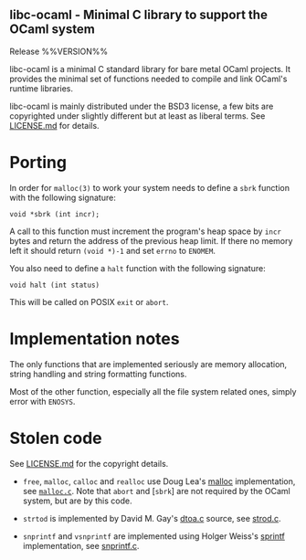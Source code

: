 libc-ocaml - Minimal C library to support the OCaml system
------------------------------------------------------------------------------
Release %%VERSION%%

libc-ocaml is a minimal C standard library for bare metal OCaml
projects. It provides the minimal set of functions needed to compile
and link OCaml's runtime libraries.

libc-ocaml is mainly distributed under the BSD3 license, a few bits
are copyrighted under slightly different but at least as liberal
terms. See [LICENSE.md](LICENSE.md) for details.

# Porting

In order for `malloc(3)` to work your system needs to define a `sbrk` function
with the following signature:
```
void *sbrk (int incr);
```
A call to this function must increment the program's heap space by
`incr` bytes and return the address of the previous heap limit. If
there no memory left it should return `(void *)-1` and set `errno` to
`ENOMEM`.

You also need to define a `halt` function with the following signature:
```
void halt (int status)
```
This will be called on POSIX `exit` or `abort`.

# Implementation notes

The only functions that are implemented seriously are memory
allocation, string handling and string formatting functions.

Most of the other function, especially all the file system related
ones, simply error with `ENOSYS`.

# Stolen code

See [LICENSE.md](LICENSE.md) for the copyright details.

* `free`, `malloc`, `calloc` and `realloc` use Doug Lea's [malloc][1]
  implementation, see [`malloc.c`](src/malloc.c). Note that `abort`
  and [`sbrk`] are not required by the OCaml system, but are by this
  code.

* `strtod` is implemented by David M. Gay's [dtoa.c][2] source,
  see [strod.c](src/strtod.c).

* `snprintf` and `vsnprintf` are implemented using Holger Weiss's
   [sprintf][3] implementation, see [snprintf.c](src/snprintf.c).

[1]: ftp://g.oswego.edu/pub/misc/malloc.c
[2]: http://www.netlib.org/fp/dtoa.c
[3]: http://www.jhweiss.de/software/snprintf.html






